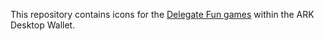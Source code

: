This repository contains icons for the [Delegate Fun games](https://www.arkfun.io) within the ARK Desktop Wallet.
